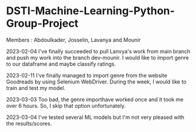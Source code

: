 # DSTI-Machine-Learning-Python-Group-Project
Members : Abdoulkader, Josselin, Lavanya and Mounir

2023-02-04 I've finally succeeded to pull Lanvya's work from main branch and push my work into the branch dev-mounir.
           I would like to import genre to our dataframe and maybe classify ratings.
           
2023-02-11 I've finally managed to import genre from the website Goodreads by using Selenium WebDriver. During the week, I would like to train and test my model.

2023-03-03 Too bad, the genre importhave worked once and it took me over 6 hours. So, I skip that option unfortunately.

2023-03-04 I've tested several ML models but I'm not very pleased with the results/scores.
